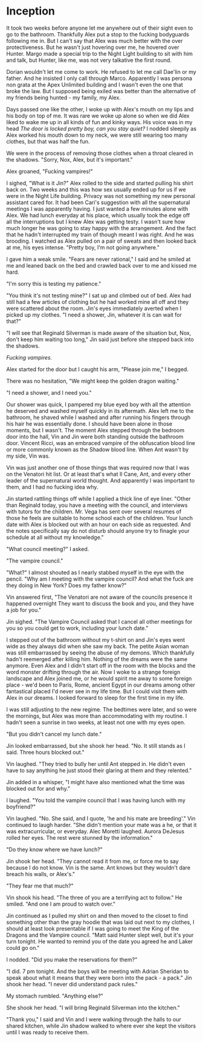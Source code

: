 # Inception

It took two weeks before anyone let me anywhere out of their sight even to go to the bathroom. Thankfully Alex put a stop to the fucking bodyguards following me in. But I can't say that Alex was much better with the over protectiveness. But he wasn't just hovering over me, he hovered over Hunter. Margo made a special trip to the Night Light building to sit with him and talk, but Hunter, like me, was not very talkative the first round.  

Dorian wouldn't let me come to work. He refused to let me call Dae'lin or my father. And he insisted I only call through Marco.  Apparently I was persona non grata at the Apex Unlimited building and I wasn't even the one that broke the law.  But I supposed being exiled was better than the alternative of my friends being hunted - my family, my Alex.

Days passed one like the other, I woke up with Alex's mouth on my lips and his body on top of me. It was rare we woke up alone so when we did Alex liked to wake me up in all kinds of fun and kinky ways. His voice was in my head _The door is locked pretty boy, can you stay quiet?_  I nodded sleepily as Alex worked his mouth down to my neck, we were still wearing too many clothes, but that was half the fun.

We were in the process of removing those clothes when a throat cleared in the shadows.  "Sorry, Nox, Alex, but it's important."

Alex groaned, "Fucking vampires!"

I sighed, "What is it Jin?" Alex rolled to the side and started pulling his shirt back on. Two weeks and this was how sex usually ended up for us if we were in the Night Life building. Privacy was not something my new personal assistant cared for. It had been Cari's suggestion with all the supernatural meetings I was apparently having. I just wanted a few minutes alone with Alex. We had lunch everyday at his place, which usually took the edge off all the interruptions but I knew Alex was getting testy. I wasn't sure how much longer he was going to stay happy with the arrangement. And the fact that he hadn't interrupted my train of though meant I was right. And he was brooding. I watched as Alex pulled on a pair of sweats and then looked back at me, his eyes intense. "Pretty boy, I'm not going anywhere."

I gave him a weak smile. "Fears are never rational," I said and he smiled at me and leaned back on the bed and crawled back over to me and kissed me hard.

"I'm sorry this is testing my patience."

"You think it's not testing mine?" I sat up and climbed out of bed. Alex had still had a few articles of clothing but he had worked mine all off and they were scattered about the room. Jin's eyes immediately averted when I picked up my clothes. "I need a shower, Jin, whatever it is can wait for that?"

"I will see that Reginald Silverman is made aware of the situation but, Nox, don't keep him waiting too long," Jin said just before she stepped back into the shadows.  

_Fucking vampires._

Alex started for the door but I caught his arm, "Please join me," I begged.

There was no hesitation, "We might keep the golden dragon waiting."

"I need a shower, and I need you."

Our shower was quick, I pampered my blue eyed boy with all the attention he deserved and washed myself quickly in its aftermath. Alex left me to the bathroom, he shaved while I washed and after running his fingers through his hair he was essentially done. I should have been alone in those moments, but I wasn't. The moment Alex stepped through the bedroom door into the hall, Vin and Jin were both standing outside the bathroom door. Vincent Ricci, was an embraced vampire of the obfuscation blood line or more commonly known as the Shadow blood line. When Ant wasn't by my side, Vin was.  

Vin was just another one of those things that was required now that I was on the Venatori hit list. Or at least that's what Il Cane, Ant, and every other leader of the supernatural world thought. And apparently I was important to them, and I had no fucking idea why.

Jin started rattling things off while I applied a thick line of eye liner. "Other than Reginald today, you have a meeting with the council, and interviews with tutors for the children.  Mr. Vega has sent over several resumes of those he feels are suitable to home school each of the children. Your lunch date with Alex is blocked out with an hour on each side as requested. And the notes specifically say do not disturb should anyone try to finagle your schedule at all without my knowledge."

"What council meeting?" I asked.

"The vampire council."

"What?" I almost shouted as I nearly stabbed myself in the eye with the pencil. "Why am I meeting with the vampire council? And what the fuck are they doing in New York?  Does my father know?"

Vin answered first, "The Venatori are not aware of the councils presence it happened overnight  They want to discuss the book and you, and they have a job for you."

Jin sighed. "The Vampire Council asked that I cancel all other meetings for you so you could get to work, including your lunch date."

I stepped out of the bathroom without my t-shirt on and Jin's eyes went wide as they always did when she saw my back. The petite Asian woman was still embarrassed by seeing the abuse of my demons. Which thankfully hadn't reemerged after killing him.  Nothing of the dreams were the same anymore. Even Alex and I didn't start off in the room with the blocks and the word monster drifting through the air. Now I woke to a strange foreign landscape and Alex joined me, or he would spirit me away to some foreign place - we'd been to Paris, Rome, ancient Egypt in our dreams among other fantastical placed I'd never see in my life time. But I could visit them with Alex in our dreams. I looked forward to sleep for the first time in my life.  

I was still adjusting to the new regime. The bedtimes were later, and so were the mornings, but Alex was more than accommodating with my routine. I hadn't seen a sunrise in two weeks, at least not one with my eyes open.

"But you didn't cancel my lunch date."

Jin looked embarrassed, but she shook her head. "No. It still stands as I said. Three hours blocked out."

Vin laughed. "They tried to bully her until Ant stepped in. He didn't even have to say anything he just stood their glaring at them and they relented."

Jin added in a whisper, "I might have also mentioned what the time was blocked out for and why."

I laughed. "You told the vampire council that I was having lunch with my boyfriend?"

Vin laughed. "No. She said, and I quote, 'he and his mate are breeding'." Vin continued to laugh harder. "She didn't mention your mate was a he, or that it was extracurricular, or everyday. Alec Moretti laughed. Aurora DeJesus rolled her eyes. The rest were stunned by the information."

"Do they know where we have lunch?"

Jin shook her head. "They cannot read it from me, or force me to say because I do not know. Vin is the same. Ant knows but they wouldn't dare breach his walls, or Alex's."

"They fear me that much?"

Vin shook his head. "The three of you are a terrifying act to follow." He smiled. "And one I am proud to watch over."

Jin continued as I pulled my shirt on and then moved to the closet to find something other than the gray hoodie that was laid out next to my clothes, I should at least look presentable if I was going to meet the King of the Dragons and the Vampire council.  "Matt said Hunter slept well, but it's your turn tonight. He wanted to remind you of the date you agreed he and Laker could go on."

I nodded. "Did you make the reservations for them?"

"I did. 7 pm tonight. And the boys will be meeting with Adrian Sheridan to speak about what it means that they were born into the pack - a pack." Jin shook her head. "I never did understand pack rules."

My stomach rumbled. "Anything else?"

She shook her head. "I will bring Reginald Silverman into the kitchen."

"Thank you," I said and Vin and I were walking through the halls to our shared kitchen, while Jin shadow walked to where ever she kept the visitors until I was ready to receive them.
